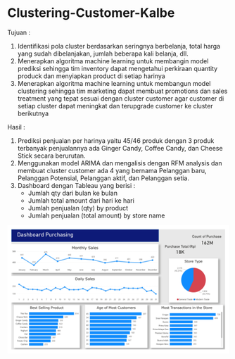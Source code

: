# Clustering-Customer-Kalbe
Tujuan :
1. Identifikasi pola cluster berdasarkan seringnya berbelanja, total harga yang sudah dibelanjakan, jumlah beberapa kali belanja, dll. 
2. Menerapkan algoritma machine learning untuk membangin model prediksi sehingga tim inventory dapat mengetahui perkiraan quantity produck dan menyiapkan product di setiap harinya
3. Menerapkan algoritma machine learning untuk membangun model clustering sehingga tim marketing dapat membuat promotions dan sales treatment yang tepat sesuai dengan cluster customer agar customer di setiap cluster dapat meningkat dan terupgrade customer ke cluster berikutnya

Hasil :
1. Prediksi penjualan per harinya yaitu 45/46 produk dengan 3 produk terbanyak penjualannya ada Ginger Candy, Coffee Candy, dan Cheese Stick secara berurutan.
2. Menggunakan model ARIMA dan mengalisis dengan RFM analysis dan membuat cluster customer ada 4 yang bernama Pelanggan baru, Pelanggan Potensial, Pelanggan aktif, dan Pelanggan setia.
3. Dashboard dengan Tableau yang berisi :
     - Jumlah qty dari bulan ke bulan
     - Jumlah total amount dari hari ke 
hari
     - Jumlah penjualan (qty) by 
product
     - Jumlah penjualan (total amount) 
by store name

![Dashboard-Purchase-dari-Kalbe](https://github.com/rafifdwi/Clustering-Customer-Kalbe/blob/main/Dashboard%20Purchase%20dari%20Kalbe.jpg)
